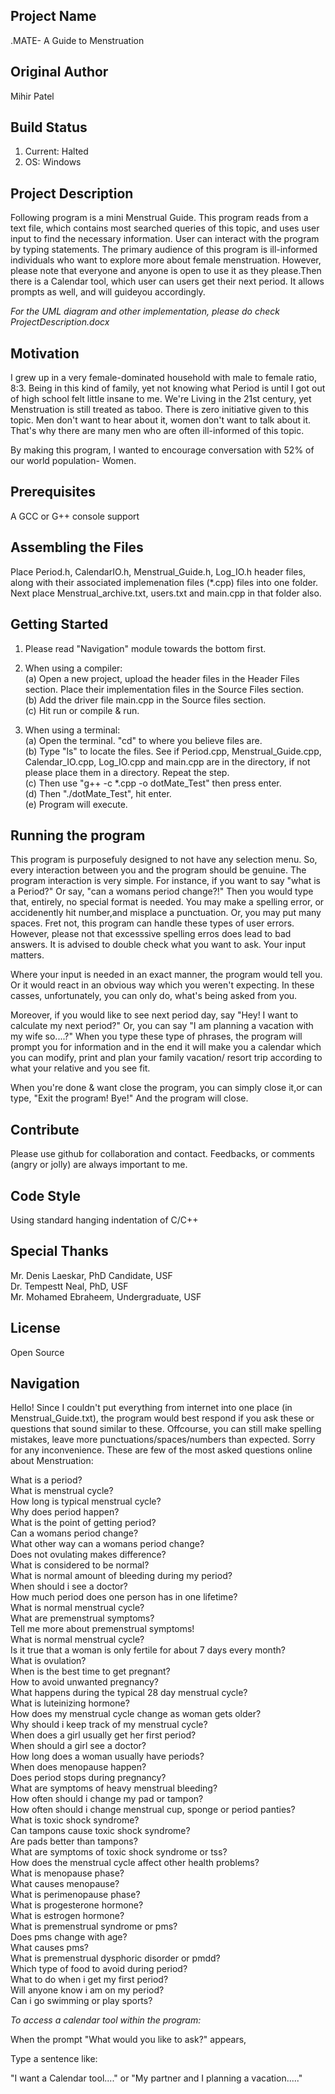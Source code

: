 Project Name
--------------
.MATE- A Guide to Menstruation

Original Author
---------------
Mihir Patel

Build Status
---------------
1) Current: Halted
2) OS:	Windows

Project Description
-------------------
Following program is a mini Menstrual Guide. This program
reads from a text file, which contains most searched
queries of this topic, and uses user input to find the 
necessary information. User can interact with the program 
by typing statements. The primary audience of this program
is ill-informed individuals who want to explore more about 
female menstruation. However, please note that everyone and 
anyone is open to use it as they please.Then there is a 
Calendar tool, which user can users get their next period. It 
allows prompts as well, and will guideyou accordingly. 

*For the UML diagram and other implementation, please do check ProjectDescription.docx*

Motivation
-----------
I grew up in a very female-dominated household with male to 
female ratio, 8:3. Being in this kind of family, yet not 
knowing what Period is until I got out of high school felt 
little insane to me. We're Living in the 21st century, yet
Menstruation is still treated as taboo. There is zero 
initiative given to this topic. Men don't want to hear 
about it, women don't want to talk about it. That's why 
there are many men who are often ill-informed of this topic. 

By making this program, I wanted to encourage conversation 
with 52% of our world population- Women.

Prerequisites
-------------
A GCC or G++ console support

Assembling the Files
--------------------
Place Period.h, CalendarIO.h, Menstrual_Guide.h, Log_IO.h
header files, along with their associated implemenation 
files (*.cpp) files into one folder. Next place 
Menstrual_archive.txt, users.txt and main.cpp in that folder also.

Getting Started
---------------
1) Please read "Navigation" module towards the bottom first.

2) When using a compiler:  
    (a) Open a new project, upload the header files in the Header 
     Files section. Place their implementation files in the
     Source Files section.    
    (b) Add the driver file main.cpp in the Source 
     files section.  
    (c) Hit run or compile & run.  
    
3) When using a terminal:  
    (a) Open the terminal. "cd" to where you believe files are.  
    (b) Type "ls" to locate the files. See if Period.cpp, 
      Menstrual_Guide.cpp, Calendar_IO.cpp, Log_IO.cpp and 
      main.cpp are in the directory, if not please
      place them in a directory. Repeat the step.  
    (c) Then use "g++ -c *.cpp -o dotMate_Test" then press enter.  
    (d) Then "./dotMate_Test", hit enter.  
    (e) Program will execute.  
    
    
Running the program
-------------------
This program is purposefuly designed to not have any
selection menu. So, every interaction between you and the
program should be genuine. The program interaction is
very simple. For instance, if you want to say "what is a
Period?" Or say, "can a womans period change?!"
Then you would type that, entirely, no special format 
is needed. You may make a spelling error, or accidenently 
hit number,and misplace a punctuation. Or, you may put many 
spaces. Fret not, this program can handle these types of 
user errors. However, please not that excesssive
spelling erros does lead to bad answers. It is advised to
double check what you want to ask. Your input matters.

Where your input is needed in an exact manner, the program 
would tell you. Or it would react in an obvious way which
you weren't expecting. In these casses, unfortunately,
you can only do, what's being asked from you.

Moreover, if you would like to see next period day, say 
"Hey! I want to calculate my next period?" Or, you can say
"I am planning a vacation with my wife so....?" When you
type these type of phrases, the program will prompt you for 
information and in the end it will make you a calendar 
which you can modify, print and plan your family vacation/ 
resort trip according to what your relative and you see fit. 

When you're done & want close the program, you can simply 
close it,or can type, "Exit the program! Bye!" And the
program will close. 

Contribute
------------
Please use github for collaboration and 
contact. Feedbacks, or comments (angry or jolly) are always
important to me.


Code Style
----------
Using standard hanging indentation of C/C++
    
Special Thanks
--------------
Mr. Denis Laeskar, PhD Candidate, USF  
Dr. Tempestt Neal, PhD, USF  
Mr. Mohamed Ebraheem, Undergraduate, USF  
    
License
-----------
Open Source

Navigation
-----------
Hello! Since I couldn't put everything from internet into one 
place (in Menstrual_Guide.txt), the program would best respond 
if you ask these or questions that sound similar to these. 
Offcourse, you can still make spelling mistakes, leave more 
punctuations/spaces/numbers than expected. Sorry for any 
inconvenience. These are few of the most asked questions 
online about Menstruation:  
  
  
What is a period?        
What is menstrual cycle?  
How long is typical menstrual cycle?     
Why does period happen?  
What is the point of getting period?      
Can a womans period change?      
What other way can a womans period change?         
Does not ovulating makes difference?     
What is considered to be normal?   
What is normal amount of bleeding during my period?        
When should i see a doctor?       
How much period does one person has in one lifetime?      
What is normal menstrual cycle?   
What are premenstrual symptoms?    
Tell me more about premenstrual symptoms!          
What is normal menstrual cycle?  
Is it true that a woman is only fertile for about 7 days every month?      
What is ovulation?   
When is the best time to get pregnant?    
How to avoid unwanted pregnancy?  
What happens during the typical 28 day menstrual cycle?   
What is luteinizing hormone?  
How does my menstrual cycle change as woman gets older?    
Why should i keep track of my menstrual cycle?   
When does a girl usually get her first period?  
When should a girl see a doctor?  
How long does a woman usually have periods?   
When does menopause happen?        
Does period stops during pregnancy?      
What are symptoms of heavy menstrual bleeding?   
How often should i change my pad or tampon?  
How often should i change menstrual cup, sponge or period panties?       
What is toxic shock syndrome?  
Can tampons cause toxic shock syndrome?  
Are pads better than tampons?     
What are symptoms of toxic shock syndrome or tss?          
How does the menstrual cycle affect other health problems?         
What is menopause phase?  
What causes menopause?    
What is perimenopause phase?       
What is progesterone hormone?  
What is estrogen hormone?          
What is premenstrual syndrome or pms?        
Does pms change with age?   
What causes pms?  
What is premenstrual dysphoric disorder or pmdd?   
Which type of food to avoid during period?        
What to do when i get my first period?     
Will anyone know i am on my period?        
Can i go swimming or play sports?       
  
    
*To access a calendar tool within the program:*

When the prompt "What would you like to ask?" appears,

Type a sentence like:  

"I want a Calendar tool...." or "My partner and I planning a vacation....."
